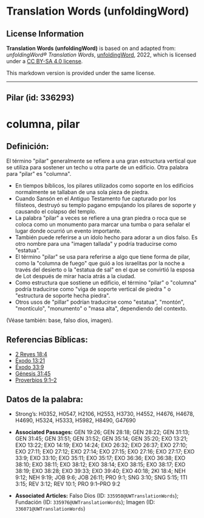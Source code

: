 # Translation Words (unfoldingWord)

## License Information

**Translation Words (unfoldingWord)** is based on and adapted from: _unfoldingWord® Translation Words_, [unfoldingWord](https://unfoldingword.org/utw), 2022, which is licensed under a [CC BY-SA 4.0 license](https://creativecommons.org/licenses/by-sa/4.0/legalcode.en).

This markdown version is provided under the same license.



--------------------------------

## Pilar (id: 336293)

columna, pilar
==============

Definición:
-----------

El término "pilar" generalmente se refiere a una gran estructura vertical que se utiliza para sostener un techo u otra parte de un edificio. Otra palabra para "pilar" es "columna".

* En tiempos bíblicos, los pilares utilizados como soporte en los edificios normalmente se tallaban de una sola pieza de piedra.
* Cuando Sansón en el Antiguo Testamento fue capturado por los filisteos, destruyó su templo pagano empujando los pilares de soporte y causando el colapso del templo.
* La palabra "pilar" a veces se refiere a una gran piedra o roca que se coloca como un monumento para marcar una tumba o para señalar el lugar donde ocurrió un evento importante.
* También puede referirse a un ídolo hecho para adorar a un dios falso. Es otro nombre para una "imagen tallada" y podría traducirse como "estatua".
* El término "pilar" se usa para referirse a algo que tiene forma de pilar, como la "columna de fuego" que guió a los israelitas por la noche a través del desierto o la "estatua de sal" en el que se convirtió la esposa de Lot después de mirar hacia atrás a la ciudad.
* Como estructura que sostiene un edificio, el término "pilar" o "columna" podría traducirse como "viga de soporte vertical de piedra " o "estructura de soporte hecha piedra".
* Otros usos de "pillar" podrían traducirse como "estatua", "montón", "montículo", "monumento" o "masa alta", dependiendo del contexto.

(Véase también: base, falso dios, imagen).

Referencias Bíblicas:
---------------------

* [2 Reyes 18:4](https://ref.ly/2Kgs18:4)
* [Éxodo 13:21](https://ref.ly/Exod13:21)
* [Éxodo 33:9](https://ref.ly/Exod33:9)
* [Génesis 31:45](https://ref.ly/Gen31:45)
* [Proverbios 9:1–2](https://ref.ly/Prov9:1-Prov9:2)

Datos de la palabra:
--------------------

* Strong’s: H0352, H0547, H2106, H2553, H3730, H4552, H4676, H4678, H4690, H5324, H5333, H5982, H8490, G47690

* **Associated Passages:** GEN 19:26; GEN 28:18; GEN 28:22; GEN 31:13; GEN 31:45; GEN 31:51; GEN 31:52; GEN 35:14; GEN 35:20; EXO 13:21; EXO 13:22; EXO 14:19; EXO 14:24; EXO 26:32; EXO 26:37; EXO 27:10; EXO 27:11; EXO 27:12; EXO 27:14; EXO 27:15; EXO 27:16; EXO 27:17; EXO 33:9; EXO 33:10; EXO 35:11; EXO 35:17; EXO 36:36; EXO 36:38; EXO 38:10; EXO 38:11; EXO 38:12; EXO 38:14; EXO 38:15; EXO 38:17; EXO 38:19; EXO 38:28; EXO 39:33; EXO 39:40; EXO 40:18; 2KI 18:4; NEH 9:12; NEH 9:19; JOB 9:6; JOB 26:11; PRO 9:1; SNG 3:10; SNG 5:15; 1TI 3:15; REV 3:12; REV 10:1; PRO 9:1–PRO 9:2
* **Associated Articles:** Falso Dios (ID: `335950@UWTranslationWords`); Fundación (ID: `335976@UWTranslationWords`); Imagen (ID: `336071@UWTranslationWords`)


